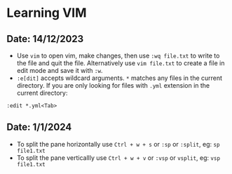# Learning VIM

## Date: 14/12/2023
- Use `vim` to open vim, make changes, then use `:wq file.txt` to write to the file and quit the file. Alternatively use `vim file.txt` to create a file in edit mode and save it with `:w`.
- `:e[dit]` accepts wildcard arguments. `*` matches any files in the current directory. If you are only looking for files with `.yml` extension in the current directory:
```
:edit *.yml<Tab>
```

## Date: 1/1/2024
- To split the pane horizontally use `Ctrl + w + s` or `:sp` or `:split`, eg: `sp file1.txt`
- To split the pane verticallly use `Ctrl + w + v` or `:vsp` or `vsplit`, eg: `vsp file1.txt`
